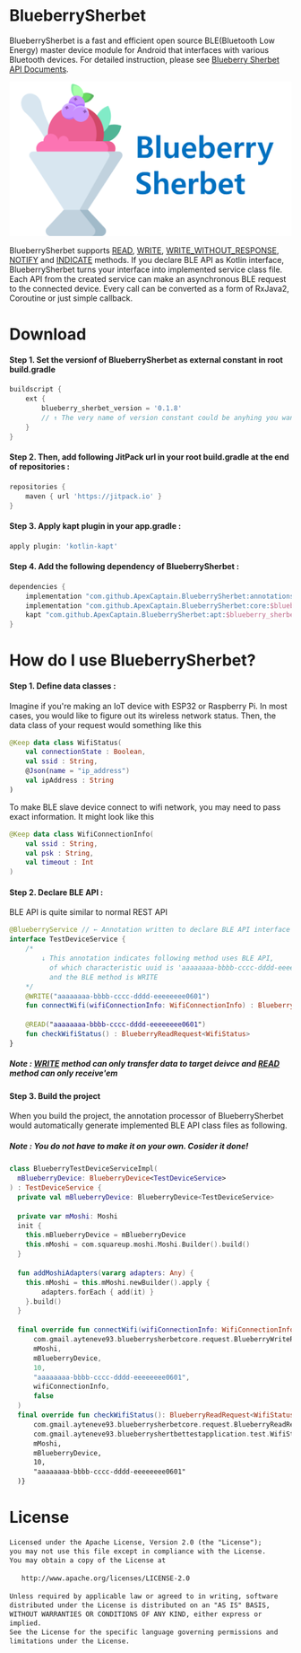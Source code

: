 BlueberrySherbet
================

BlueberrySherbet is a fast and efficient open source BLE(Bluetooth Low Energy) master device module for Android that interfaces with various Bluetooth devices. For detailed instruction, please see [Blueberry Sherbet API Documents](https://apexcaptain.github.io/BlueberrySherbet/ "GitHub Pages").

![](ReadMeRes/logoWithText.png)

BlueberrySherbet supports [READ], [WRITE], [WRITE_WITHOUT_RESPONSE], [NOTIFY]
 and [INDICATE] methods. If you declare BLE API as Kotlin interface, BlueberrySherbet turns your interface into implemented service class file. Each API from the created service can make an asynchronous BLE request to the connected device. Every call can be converted as a form of RxJava2, Coroutine or just simple callback.

Download
========

#### Step 1. Set the versionf of BlueberrySherbet as external constant in root build.gradle
```gradle
buildscript {
    ext {
        blueberry_sherbet_version = '0.1.8' 
        // ↑ The very name of version constant could be anyhing you want :)
    }
}
```
#### Step 2. Then, add following JitPack url in your root build.gradle at the end of repositories :
```gradle
repositories {
    maven { url 'https://jitpack.io' }
}
```
#### Step 3. Apply kapt plugin in your app.gradle :
```gradle
apply plugin: 'kotlin-kapt'
```

#### Step 4. Add the following dependency of BlueberrySherbet :
```gradle
dependencies {
    implementation "com.github.ApexCaptain.BlueberrySherbet:annotations:$blueberry_sherbet_version"
    implementation "com.github.ApexCaptain.BlueberrySherbet:core:$blueberry_sherbet_version"
    kapt "com.github.ApexCaptain.BlueberrySherbet:apt:$blueberry_sherbet_version"
}
```

How do I use BlueberrySherbet?
==============================
#### Step 1. Define data classes :
Imagine if you're making an IoT device with ESP32 or Raspberry Pi. In most cases, you would like to figure out its wireless network status.
Then, the data class of your request would something like this
```kotlin
@Keep data class WifiStatus(
    val connectionState : Boolean,
    val ssid : String,
    @Json(name = "ip_address")
    val ipAddress : String
)
```
To make BLE slave device connect to wifi network, you may need to pass exact information. It might look like this

```kotlin
@Keep data class WifiConnectionInfo(
    val ssid : String,
    val psk : String,
    val timeout : Int
)
```
#### Step 2. Declare BLE API :
BLE API is quite similar to normal REST API
```kotlin
@BlueberryService // ← Annotation written to declare BLE API interface
interface TestDeviceService {
    /*
        ↓ This annotation indicates following method uses BLE API,
          of which characteristic uuid is 'aaaaaaaa-bbbb-cccc-dddd-eeeeeeee0601'
          and the BLE method is WRITE
    */
    @WRITE("aaaaaaaa-bbbb-cccc-dddd-eeeeeeee0601")
    fun connectWifi(wifiConnectionInfo: WifiConnectionInfo) : BlueberryWriteRequest

    @READ("aaaaaaaa-bbbb-cccc-dddd-eeeeeeee0601")
    fun checkWifiStatus() : BlueberryReadRequest<WifiStatus>
}
```
##### Note : [WRITE] method can only transfer data to target deivce and [READ] method can only receive'em

#### Step 3. Build the project
When you build the project, the annotation processor of BlueberrySherbet would automatically generate 
implemented BLE API class files as following.
##### Note : You do not have to make it on your own. Cosider it done!
```kotlin
class BlueberryTestDeviceServiceImpl(
  mBlueberryDevice: BlueberryDevice<TestDeviceService>
) : TestDeviceService {
  private val mBlueberryDevice: BlueberryDevice<TestDeviceService>

  private var mMoshi: Moshi
  init {
    this.mBlueberryDevice = mBlueberryDevice
    this.mMoshi = com.squareup.moshi.Moshi.Builder().build()
  }

  fun addMoshiAdapters(vararg adapters: Any) {
    this.mMoshi = this.mMoshi.newBuilder().apply {
        adapters.forEach { add(it) }
    }.build()
  }

  final override fun connectWifi(wifiConnectionInfo: WifiConnectionInfo): BlueberryWriteRequest =
      com.gmail.ayteneve93.blueberrysherbetcore.request.BlueberryWriteRequest(
      mMoshi,
      mBlueberryDevice,
      10,
      "aaaaaaaa-bbbb-cccc-dddd-eeeeeeee0601",
      wifiConnectionInfo,
      false
  )
  final override fun checkWifiStatus(): BlueberryReadRequest<WifiStatus> =
      com.gmail.ayteneve93.blueberrysherbetcore.request.BlueberryReadRequest<com.gmail.ayteneve93.blueberryshertbettestapplication.test.WifiStatus>(
      com.gmail.ayteneve93.blueberryshertbettestapplication.test.WifiStatus::class.java,
      mMoshi,
      mBlueberryDevice,
      10,
      "aaaaaaaa-bbbb-cccc-dddd-eeeeeeee0601"
  )}
```
License
=======

    Licensed under the Apache License, Version 2.0 (the "License");
    you may not use this file except in compliance with the License.
    You may obtain a copy of the License at

       http://www.apache.org/licenses/LICENSE-2.0

    Unless required by applicable law or agreed to in writing, software
    distributed under the License is distributed on an "AS IS" BASIS,
    WITHOUT WARRANTIES OR CONDITIONS OF ANY KIND, either express or implied.
    See the License for the specific language governing permissions and
    limitations under the License.

[BlueberryService]: https://apexcaptain.github.io/BlueberrySherbet/annotations/com.gmail.ayteneve93.blueberrysherbetannotations/-blueberry-service/index.html
[INDICATE]: https://apexcaptain.github.io/BlueberrySherbet/annotations/com.gmail.ayteneve93.blueberrysherbetannotations/-i-n-d-i-c-a-t-e/index.html
[NOTIFY]: https://apexcaptain.github.io/BlueberrySherbet/annotations/com.gmail.ayteneve93.blueberrysherbetannotations/-n-o-t-i-f-y/index.html
[Priority]: https://apexcaptain.github.io/BlueberrySherbet/annotations/com.gmail.ayteneve93.blueberrysherbetannotations/-priority/index.html
[READ]: https://apexcaptain.github.io/BlueberrySherbet/annotations/com.gmail.ayteneve93.blueberrysherbetannotations/-r-e-a-d/index.html
[WRITE]: https://apexcaptain.github.io/BlueberrySherbet/annotations/com.gmail.ayteneve93.blueberrysherbetannotations/-w-r-i-t-e/index.html
[WRITE_WITHOUT_RESPONSE]: https://apexcaptain.github.io/BlueberrySherbet/annotations/com.gmail.ayteneve93.blueberrysherbetannotations/-w-r-i-t-e_-w-i-t-h-o-u-t_-r-e-s-p-o-n-s-e/index.html